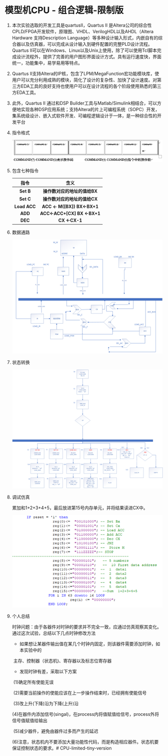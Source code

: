 # 模型机CPU - 组合逻辑-限制版

1. 本次实验选取的开发工具是quartusII，Quartus II 是Altera公司的综合性CPLD/FPGA开发软件，原理图、VHDL、VerilogHDL以及AHDL（Altera Hardware 支持Description Language）等多种设计输入形式，内嵌自有的综合器以及仿真器，可以完成从设计输入到硬件配置的完整PLD设计流程。Quartus II可以在Windows、Linux以及Unix上使用，除了可以使用Tcl脚本完成设计流程外，提供了完善的用户图形界面设计方式。具有运行速度快，界面统一，功能集中，易学易用等特点。

2. Quartus II支持Altera的IP核，包含了LPM/MegaFunction宏功能模块库，使用户可以充分利用成熟的模块，简化了设计的复杂性、加快了设计速度。对第三方EDA工具的良好支持也使用户可以在设计流程的各个阶段使用熟悉的第三方EDA工具。

3. 此外，Quartus II 通过和DSP Builder工具与Matlab/Simulink相结合，可以方便地实现各种DSP应用系统；支持Altera的片上可编程系统（SOPC）开发，集系统级设计、嵌入式软件开发、可编程逻辑设计于一体，是一种综合性的开发平台

4. 指令格式

   ![指令格式](/projects/2.png)

5. 包含七种指令

   |     指令     |                     含义                      |
   | :----------: | :-------------------------------------------: |
   |  **Set B**   |         **操作数对应的地址的值给BX**          |
   |  **Set C**   |         **操作数对应的地址的值给CX**          |
   | **Load ACC** | **ACC <-** **M([BX])**           **BX<-BX+1** |
   |   **ADD**    |    **ACC<-ACC+[CX]**        **BX  <-BX+1**    |
   |   **DEC**    |                 **CX <-CX-1**                 |

6. 数据通路

   ![数据通路](/projects/cpu-struct.png)

7. 状态转换

   ![状态转换](/projects/cpu-state.png)

8. 调试仿真

   累加和1+2+3+4+5，最后放进第15号内存单元，并将结果读进CX中。

   ![指令执行顺序](/projects/1.png)

9. 个人总结

      时钟问题：由于各器件对时钟的要求并不完全一致，应通过仿真观察其变化。通过这次试验，总结以下几点时钟修改方法

   *  如果想让某器件输出值在某几个时钟内固定，则该器件需要添加时钟，如本实验中的

   ​    主存、控制器（状态机)、寄存器以及标志位寄存器

   * 发现时钟有差，采取以下方案

   ​    (1)确定所有使能无误

   ​    (2)需要当前操作的使能应该在上一步操作结束时，已经拥有使能信号

   ​    (3)改上升(下降)沿为下降(上升)沿

   ​    (4)在器件内添加信号(singal)，在process内将值赋值给信号，process外将信号值赋值给输出

   ​    (5)减少器件，避免由器件过多而产生的延迟

   ​    (6)注意，状态机内不要添加大量功能性代码，而是构造相应器件。状态机要保证控制状态的要求。# CPU-limited-tiny-version
